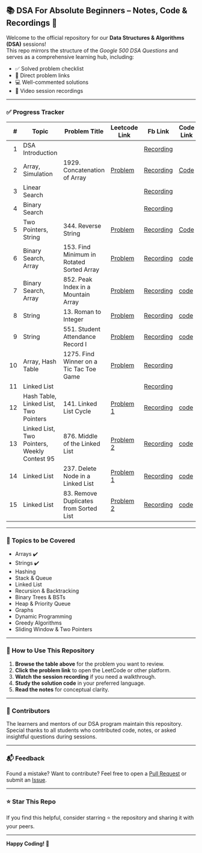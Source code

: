 ## 📚 DSA For Absolute Beginners – Notes, Code & Recordings 🎥

Welcome to the official repository for our **Data Structures & Algorithms (DSA)** sessions!  
This repo mirrors the structure of the *Google 500 DSA Questions* and serves as a comprehensive learning hub, including:

- ✅ Solved problem checklist  
- 🔗 Direct problem links  
- 💻 Well-commented solutions  
- 🎥 Video session recordings  

---

### ✅ Progress Tracker

| # | Topic     | Problem Title | Leetcode Link | Fb Link | Code Link |
|--:|-----------|---------------|--------------|--------|------|
| 1 | DSA Introduction  |       |       | [Recording](https://www.facebook.com/share/v/1CLkBVcrjB/) |       |
| 2 | Array, Simulation  | 1929. Concatenation of Array      | [Problem](https://leetcode.com/problems/concatenation-of-array/) | [Recording](https://www.facebook.com/share/v/1CKUTcYz1b/) | [Code](https://github.com/M-Hamza-Hassaan/DSA-Journey/tree/main/2058-concatenation-of-array) |
| 3 | Linear Search  |       |       | [Recording](https://www.facebook.com/share/v/1CLqpySjAJ/) |       |
| 4 | Binary Search  |       |       | [Recording](https://www.facebook.com/share/v/14FG5yGpzJx/) |       |
| 5 | Two Pointers, String  | 344. Reverse String      | [Problem](https://leetcode.com/problems/reverse-string) | [Recording](https://www.facebook.com/share/v/14DvW3jBPe1/) | [Code](https://github.com/M-Hamza-Hassaan/DSA-Journey/tree/main/0344-reverse-string) | 
| 6 | Binary Search, Array  |  153. Find Minimum in Rotated Sorted Array   | [Problem](https://leetcode.com/problems/find-minimum-in-rotated-sorted-array)      | [Recording](https://fb.watch/AZ-AJ0zB-r/) |    [code](https://github.com/M-Hamza-Hassaan/DSA-Journey/tree/main/0153-find-minimum-in-rotated-sorted-array)   |
| 7 | Binary Search, Array  |  852. Peak Index in a Mountain Array  | [Problem](https://leetcode.com/problems/peak-index-in-a-mountain-array/description/)      | [Recording](https://www.facebook.com/share/v/1DGK38YQxB/) |   [code](https://github.com/M-Hamza-Hassaan/DSA-Journey/tree/main/0882-peak-index-in-a-mountain-array)    |
| 8 | String  |  13. Roman to Integer   | [Problem](https://leetcode.com/problems/roman-to-integer/description/)      | [Recording](https://www.facebook.com/share/v/1Bw9KjGqe6/) |   [code](https://github.com/M-Hamza-Hassaan/DSA-Journey/tree/main/0013-roman-to-integer)    |
| 9 | String  |  551. Student Attendance Record I   | [Problem](https://leetcode.com/problems/student-attendance-record-i/description/)      | [Recording](https://www.facebook.com/share/v/1Cmg6WqCod/) |    [code](https://github.com/M-Hamza-Hassaan/DSA-Journey/tree/main/0551-student-attendance-record-i)   |      
| 10 | Array, Hash Table  |   1275. Find Winner on a Tic Tac Toe Game  | [Problem](https://leetcode.com/problems/find-winner-on-a-tic-tac-toe-game/description/)      | [Recording](https://www.facebook.com/share/v/1GSEpf7tCL/) |       |   
| 11 | Linked List  |     |    | [Recording](https://www.facebook.com/share/v/19gBn96qXq/) |       |   
| 12 | Hash Table, Linked List, Two Pointers  |  141. Linked List Cycle   |  [Problem 1](https://leetcode.com/problems/linked-list-cycle/description/?envType=problem-list-v2&envId=linked-list)  | [Recording](https://www.facebook.com/share/v/16hYaoj48G/) |   [code](https://github.com/M-Hamza-Hassaan/DSA-Journey/tree/main/0141-linked-list-cycle)    |   
| 13 | Linked List, Two Pointers, Weekly Contest 95  |  876. Middle of the Linked List   |  [Problem 2](https://leetcode.com/problems/middle-of-the-linked-list/description/?envType=problem-list-v2&envId=linked-list)  | [Recording](https://www.facebook.com/share/v/16hYaoj48G/) |   [code](https://github.com/M-Hamza-Hassaan/DSA-Journey/tree/main/0908-middle-of-the-linked-list)    |   
| 14 | Linked List  |  237. Delete Node in a Linked List  |  [Problem 1](https://leetcode.com/problems/delete-node-in-a-linked-list/description/)  | [Recording](https://www.facebook.com/share/v/1JXj8256Ak/) |   [code](https://github.com/M-Hamza-Hassaan/DSA-Journey/tree/main/0237-delete-node-in-a-linked-list)    |   
| 15 | Linked List  |  83. Remove Duplicates from Sorted List   |  [Problem 2](https://leetcode.com/problems/remove-duplicates-from-sorted-list/description/)  | [Recording](https://www.facebook.com/share/v/16hYaoj48G/) |   [code](https://github.com/M-Hamza-Hassaan/DSA-Journey/tree/main/0083-remove-duplicates-from-sorted-list)    |   
---

### 🧠 Topics to be Covered

- Arrays  ✔️
- Strings  ✔️
- Hashing  
- Stack & Queue  
- Linked List  
- Recursion & Backtracking  
- Binary Trees & BSTs  
- Heap & Priority Queue  
- Graphs  
- Dynamic Programming  
- Greedy Algorithms  
- Sliding Window & Two Pointers

---

### 📌 How to Use This Repository

1. **Browse the table above** for the problem you want to review.
2. **Click the problem link** to open the LeetCode or other platform.
3. **Watch the session recording** if you need a walkthrough.
4. **Study the solution code** in your preferred language.
5. **Read the notes** for conceptual clarity.

---

### 🙌 Contributors

The learners and mentors of our DSA program maintain this repository.  
Special thanks to all students who contributed code, notes, or asked insightful questions during sessions.

---

### 📬 Feedback

Found a mistake? Want to contribute? Feel free to open a [Pull Request](https://github.com/M-Hamza-Hassaan/11AM-DSA-Volunteer/pulls) or submit an [Issue](https://github.com/M-Hamza-Hassaan/11AM-DSA-Volunteer/issues).

---

### ⭐ Star This Repo

If you find this helpful, consider starring ⭐ the repository and sharing it with your peers.

---

**Happy Coding! 🚀**


